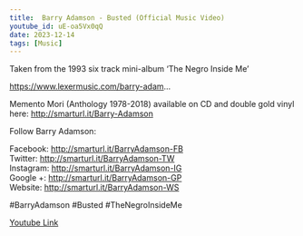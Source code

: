 ```yaml
---
title:  Barry Adamson - Busted (Official Music Video) 
youtube_id: uE-oa5Vx0qQ
date: 2023-12-14
tags: [Music]
---
```

Taken from the 1993 six track mini-album ‘The Negro Inside Me’  

https://www.lexermusic.com/barry-adam...  

Memento Mori (Anthology 1978-2018) available on CD and double gold vinyl here: http://smarturl.it/Barry-Adamson  

Follow Barry Adamson:  

Facebook: http://smarturl.it/BarryAdamson-FB  
Twitter: http://smarturl.it/BarryAdamson-TW  
Instagram: http://smarturl.it/BarryAdamson-IG  
Google +: http://smarturl.it/BarryAdamson-GP  
Website: http://smarturl.it/BarryAdamson-WS  

#BarryAdamson #Busted #TheNegroInsideMe  

[Youtube Link](https://www.youtube.com/watch?v=uE-oa5Vx0qQ)  
